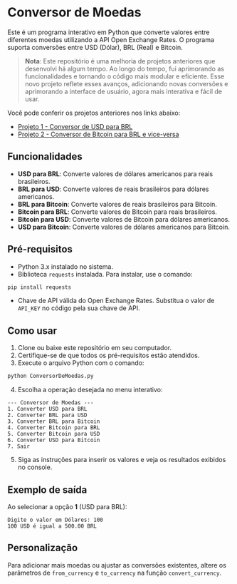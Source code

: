 # Conversor de Moedas

Este é um programa interativo em Python que converte valores entre diferentes moedas utilizando a API Open Exchange Rates. O programa suporta conversões entre USD (Dólar), BRL (Real) e Bitcoin.

> **Nota**: Este repositório é uma melhoria de projetos anteriores que desenvolvi há algum tempo. Ao longo do tempo, fui aprimorando as funcionalidades e tornando o código mais modular e eficiente. Esse novo projeto reflete esses avanços, adicionando novas conversões e aprimorando a interface de usuário, agora mais interativa e fácil de usar.

Você pode conferir os projetos anteriores nos links abaixo:
- [Projeto 1 - Conversor de USD para BRL](https://github.com/Henry0005/Finance-API)
- [Projeto 2 - Conversor de Bitcoin para BRL e vice-versa](https://github.com/Henry0005/Finance-Bitcoin-API)

## Funcionalidades

- **USD para BRL**: Converte valores de dólares americanos para reais brasileiros.
- **BRL para USD**: Converte valores de reais brasileiros para dólares americanos.
- **BRL para Bitcoin**: Converte valores de reais brasileiros para Bitcoin.
- **Bitcoin para BRL**: Converte valores de Bitcoin para reais brasileiros.
- **Bitcoin para USD**: Converte valores de Bitcoin para dólares americanos.
- **USD para Bitcoin**: Converte valores de dólares americanos para Bitcoin.

## Pré-requisitos

- Python 3.x instalado no sistema.
- Biblioteca `requests` instalada. Para instalar, use o comando:

```bash
pip install requests
```

- Chave de API válida do Open Exchange Rates. Substitua o valor de `API_KEY` no código pela sua chave de API.

## Como usar

1. Clone ou baixe este repositório em seu computador.
2. Certifique-se de que todos os pré-requisitos estão atendidos.
3. Execute o arquivo Python com o comando:

```bash
python ConversorDeMoedas.py
```

4. Escolha a operação desejada no menu interativo:

```
--- Conversor de Moedas ---
1. Converter USD para BRL
2. Converter BRL para USD
3. Converter BRL para Bitcoin
4. Converter Bitcoin para BRL
5. Converter Bitcoin para USD
6. Converter USD para Bitcoin
7. Sair
```

5. Siga as instruções para inserir os valores e veja os resultados exibidos no console.

## Exemplo de saída

Ao selecionar a opção **1** (USD para BRL):

```
Digite o valor em Dólares: 100
100 USD é igual a 500.00 BRL
```

## Personalização

Para adicionar mais moedas ou ajustar as conversões existentes, altere os parâmetros de `from_currency` e `to_currency` na função `convert_currency`.
